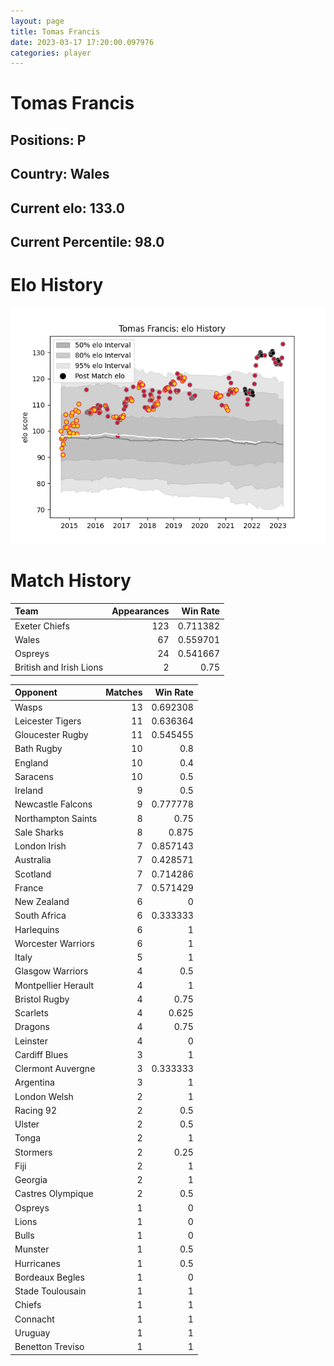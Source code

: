 ```yaml
---  
layout: page  
title: Tomas Francis  
date: 2023-03-17 17:20:00.097976  
categories: player  
---
```

# Tomas Francis

## Positions: P

## Country: Wales

## Current elo: 133.0

## Current Percentile: 98.0

# Elo History


![elo history](history_TomasFrancis.png)
# Match History


| Team                    |   Appearances |   Win Rate |
|:------------------------|--------------:|-----------:|
| Exeter Chiefs           |           123 |   0.711382 |
| Wales                   |            67 |   0.559701 |
| Ospreys                 |            24 |   0.541667 |
| British and Irish Lions |             2 |   0.75     |

| Opponent            |   Matches |   Win Rate |
|:--------------------|----------:|-----------:|
| Wasps               |        13 |   0.692308 |
| Leicester Tigers    |        11 |   0.636364 |
| Gloucester Rugby    |        11 |   0.545455 |
| Bath Rugby          |        10 |   0.8      |
| England             |        10 |   0.4      |
| Saracens            |        10 |   0.5      |
| Ireland             |         9 |   0.5      |
| Newcastle Falcons   |         9 |   0.777778 |
| Northampton Saints  |         8 |   0.75     |
| Sale Sharks         |         8 |   0.875    |
| London Irish        |         7 |   0.857143 |
| Australia           |         7 |   0.428571 |
| Scotland            |         7 |   0.714286 |
| France              |         7 |   0.571429 |
| New Zealand         |         6 |   0        |
| South Africa        |         6 |   0.333333 |
| Harlequins          |         6 |   1        |
| Worcester Warriors  |         6 |   1        |
| Italy               |         5 |   1        |
| Glasgow Warriors    |         4 |   0.5      |
| Montpellier Herault |         4 |   1        |
| Bristol Rugby       |         4 |   0.75     |
| Scarlets            |         4 |   0.625    |
| Dragons             |         4 |   0.75     |
| Leinster            |         4 |   0        |
| Cardiff Blues       |         3 |   1        |
| Clermont Auvergne   |         3 |   0.333333 |
| Argentina           |         3 |   1        |
| London Welsh        |         2 |   1        |
| Racing 92           |         2 |   0.5      |
| Ulster              |         2 |   0.5      |
| Tonga               |         2 |   1        |
| Stormers            |         2 |   0.25     |
| Fiji                |         2 |   1        |
| Georgia             |         2 |   1        |
| Castres Olympique   |         2 |   0.5      |
| Ospreys             |         1 |   0        |
| Lions               |         1 |   0        |
| Bulls               |         1 |   0        |
| Munster             |         1 |   0.5      |
| Hurricanes          |         1 |   0.5      |
| Bordeaux Begles     |         1 |   0        |
| Stade Toulousain    |         1 |   1        |
| Chiefs              |         1 |   1        |
| Connacht            |         1 |   1        |
| Uruguay             |         1 |   1        |
| Benetton Treviso    |         1 |   1        |